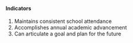 #### Indicators
1. Maintains consistent school attendance
2. Accomplishes annual academic advancement
3. Can articulate a goal and plan for the future